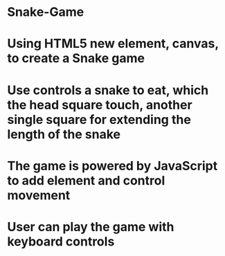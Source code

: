 # Snake-Game
# Using HTML5 new element, canvas, to create a Snake game
# Use controls a snake to eat, which the head square touch, another single square for extending the length of the snake
# The game is powered by JavaScript to add element and control movement
# User can play the game with keyboard controls
